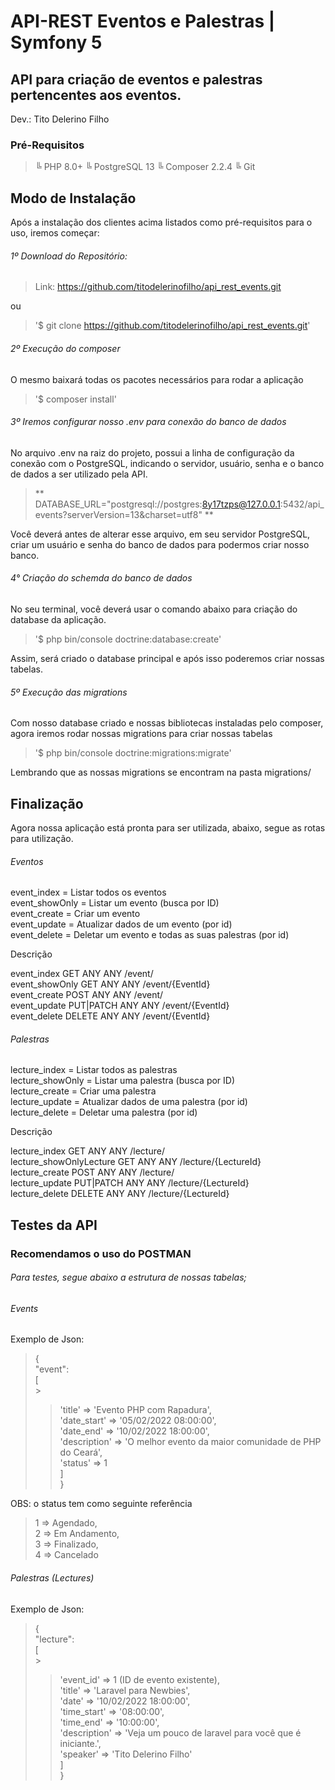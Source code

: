 # API-REST Eventos e Palestras | Symfony 5

## API para criação de eventos e palestras pertencentes aos eventos.

Dev.: Tito Delerino Filho

### Pré-Requisitos

> ╚ PHP 8.0+
> ╚ PostgreSQL 13
> ╚ Composer 2.2.4
> ╚ Git

## Modo de Instalação

Após a instalação dos clientes acima listados como pré-requisitos para o uso, iremos começar:

###### 1º Download do Repositório:

> Link: https://github.com/titodelerinofilho/api_rest_events.git

ou

> '$ git clone https://github.com/titodelerinofilho/api_rest_events.git'

###### 2º Execução do composer

O mesmo baixará todas os pacotes necessários para rodar a aplicação

> '$ composer install'

###### 3º Iremos configurar nosso .env para conexão do banco de dados

No arquivo .env na raiz do projeto, possui a linha de configuração da conexão com o PostgreSQL, indicando o servidor, usuário, senha e o banco de dados a ser utilizado pela API.

> ** DATABASE_URL="postgresql://postgres:8y17tzps@127.0.0.1:5432/api_events?serverVersion=13&charset=utf8" **

Você deverá antes de alterar esse arquivo, em seu servidor PostgreSQL, criar um usuário e senha do banco de dados para podermos criar nosso banco.

###### 4° Criação do schemda do banco de dados

No seu terminal, você deverá usar o comando abaixo para criação do database da aplicação.

> '$ php bin/console doctrine:database:create'

Assim, será criado o database principal e após isso poderemos criar nossas tabelas.

###### 5º Execução das migrations

Com nosso database criado e nossas bibliotecas instaladas pelo composer, agora iremos rodar nossas migrations para criar nossas tabelas

> '$ php bin/console doctrine:migrations:migrate'

Lembrando que as nossas migrations se encontram na pasta migrations/

## Finalização

Agora nossa aplicação está pronta para ser utilizada, abaixo, segue as rotas para utilização.

###### Eventos

event_index = Listar todos os eventos<br>
event_showOnly = Listar um evento (busca por ID)<br>
event_create = Criar um evento<br>
event_update = Atualizar dados de um evento (por id)<br>
event_delete = Deletar um evento e todas as suas palestras (por id)<br>

Descrição

event_index GET ANY ANY /event/<br>
event_showOnly GET ANY ANY /event/{EventId}<br>
event_create POST ANY ANY /event/<br>
event_update PUT|PATCH ANY ANY /event/{EventId}<br>
event_delete DELETE ANY ANY /event/{EventId}<br>

###### Palestras

lecture_index = Listar todos as palestras<br>
lecture_showOnly = Listar uma palestra (busca por ID)<br>
lecture_create = Criar uma palestra<br>
lecture_update = Atualizar dados de uma palestra (por id)<br>
lecture_delete = Deletar uma palestra (por id)<br>

Descrição

lecture_index GET ANY ANY /lecture/<br>
lecture_showOnlyLecture GET ANY ANY /lecture/{LectureId}<br>
lecture_create POST ANY ANY /lecture/<br>
lecture_update PUT|PATCH ANY ANY /lecture/{LectureId}<br>
lecture_delete DELETE ANY ANY /lecture/{LectureId}<br>

## Testes da API

### Recomendamos o uso do POSTMAN

###### Para testes, segue abaixo a estrutura de nossas tabelas;

###### Events

Exemplo de Json:

> {<br>
> "event":<br>
> [<br> ><br>
>
> > 'title' => 'Evento PHP com Rapadura',<br>
> > 'date_start' => '05/02/2022 08:00:00',<br>
> > 'date_end' => '10/02/2022 18:00:00',<br>
> > 'description' => 'O melhor evento da maior comunidade de PHP do Ceará',<br>
> > 'status' => 1<br>
> > ]<br>
> > }<br>

OBS: o status tem como seguinte referência

> 1 => Agendado,<br>
> 2 => Em Andamento,<br>
> 3 => Finalizado,<br>
> 4 => Cancelado<br>

###### Palestras (Lectures)

Exemplo de Json:

> {<br>
> "lecture":<br>
> [<br> ><br>
>
> > 'event_id' => 1 (ID de evento existente),<br>
> > 'title' => 'Laravel para Newbies',<br>
> > 'date' => '10/02/2022 18:00:00',<br>
> > 'time_start' => '08:00:00',<br>
> > 'time_end' => '10:00:00',<br>
> > 'description' => 'Veja um pouco de laravel para você que é iniciante.',<br>
> > 'speaker' => 'Tito Delerino Filho'<br>
> > ]<br>
> > }<br>
